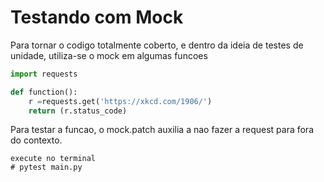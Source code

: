 # Testando com Mock

Para tornar o codigo totalmente coberto, e dentro da ideia de testes de unidade,
utiliza-se o mock em algumas funcoes


````python
import requests

def function():
    r =requests.get('https://xkcd.com/1906/')
    return (r.status_code)
````

Para testar a funcao, o mock.patch auxilia a nao fazer a request para fora do contexto.

`````
execute no terminal
# pytest main.py 
`````